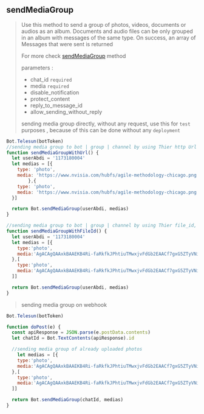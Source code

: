 ## sendMediaGroup

> Use this method to send a group of photos, videos, documents or audios as an album. Documents and audio files can be only grouped in an album with messages of the same type. On success, an array of Messages that were sent is returned
>
> For more check [sendMediaGroup](https://core.telegram.org/bots/api#sendmediagroup) method
>
> parameters :
>
> - chat_id `required`
> - media `required`
> - disable_notification
> - protect_content
> - reply_to_message_id
> - allow_sending_without_reply
>
> sending media group directly, without any request, use this for `test` purposes , because of this can be done without any `deployment`

```js
Bot.Telesun(botToken)
//sending media group to bot | group | channel by using Thier http Url
function sendMediaGroupWithUrl() {
  let userAbdi = '1173180004'
  let medias = [{
    type: 'photo',
    media: 'https://www.nvisia.com/hubfs/agile-methodology-chicago.png'
        },{
    type: 'photo',
    media: 'https://www.nvisia.com/hubfs/agile-methodology-chicago.png'
  }]

  return Bot.sendMediaGroup(userAbdi, medias)
}

//sending media group to bot | group | channel by using Thier file_id, file id can be found only if you upload file on Bot | group | channel
function sendMediaGroupWithFileId() {
  let userAbdi = '1173180004'
  let medias = [{
    type:'photo',
    media:'AgACAgQAAxkBAAEKB4Ri-faRkfkJPhtiuTMwxjvFdGb2EAACf7gxG5ZTyVNio98lZ7PwIgEAAwIAA3MAAykE'
  },[
    type:'photo',
    media:'AgACAgQAAxkBAAEKB4Ri-faRkfkJPhtiuTMwxjvFdGb2EAACf7gxG5ZTyVNio98lZ7PwIgEAAwIAA3MAAykE'
  ]]

  return Bot.sendMediaGroup(userAbdi, medias)
}
```

> sending media group on webhook

```js
Bot.Telesun(botToken)

function doPost(e) {
  const apiResponse = JSON.parse(e.postData.contents)
  let chatId = Bot.TextContents(apiResponse).id

  //sending media group of already uploaded photos
    let medias = [{
    type:'photo',
    media:'AgACAgQAAxkBAAEKB4Ri-faRkfkJPhtiuTMwxjvFdGb2EAACf7gxG5ZTyVNio98lZ7PwIgEAAwIAA3MAAykE'
  },[
    type:'photo',
    media:'AgACAgQAAxkBAAEKB4Ri-faRkfkJPhtiuTMwxjvFdGb2EAACf7gxG5ZTyVNio98lZ7PwIgEAAwIAA3MAAykE'
  ]]

  return Bot.sendMediaGroup(chatId, medias)
}
```
